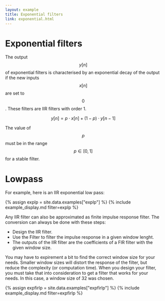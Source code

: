 ```yaml
---
layout: example
title: Exponential filters
link: exponential.html
---
```


# Exponential filters

The output $$y[n]$$ of exponential filters is characterised by an exponential decay of the output if the new inputs $$x[n]$$ are set to $$0$$. These filters are IIR filters with order 1.

$$ y\left[n\right] = p \cdot x[n] + \left( 1 - p \right) \cdot y[n-1] $$

The value of $$p$$ must be in the range $$ p \in \left[0, 1\right]$$ for a stable filter.

# Lowpass

For example, here is an IIR exponential low pass:

{% assign explp = site.data.examples["explp"] %}
{% include example_display.md filter=explp %}

Any IIR filter can also be approximated as finite impulse response filter. 
The conversion can always be done with these steps:

   - Design the IIR filter.
   - Use the Filter to filter the impulse response in a given window lenght.
   - The outputs of the IIR filter are the coefficients of a FIR filter with the given window size.

You may have to expirement a bit to find the correct window size for your needs. 
Smaller window sizes will distort the response of the filter, but reduce the
complexity (or computation time). When you design your filter, you must take that into consideration
to get a filter that works for your needs.
In this case, a window size of 32 was chosen.

{% assign expfirlp = site.data.examples["expfirlp"] %}
{% include example_display.md filter=expfirlp %}
